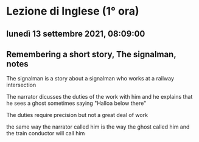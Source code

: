 # Lezione di Inglese (1° ora)

## lunedì 13 settembre 2021, 08:09:00

## Remembering a short story, The signalman, notes

The signalman is a story about a signalman who works at a railway intersection

The narrator dicusses the duties of the work with him and he explains that he sees a ghost sometimes saying "Halloa below there"

The duties require precision but not a great  deal of work

the same way the narrator called him is the way the ghost called him and the train conductor will call him
<!--stackedit_data:
eyJoaXN0b3J5IjpbLTQwODI0NjQxNV19
-->